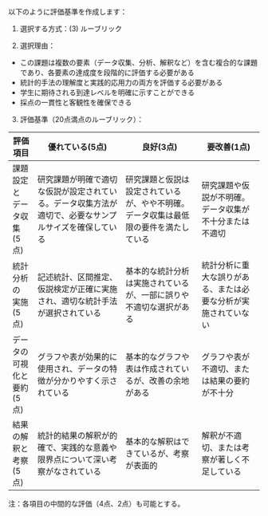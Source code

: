 以下のように評価基準を作成します：

1. 選択する方式：(3) ルーブリック

2. 選択理由：
- この課題は複数の要素（データ収集、分析、解釈など）を含む複合的な課題であり、各要素の達成度を段階的に評価する必要がある
- 統計的手法の理解度と実践的応用力の両方を評価する必要がある
- 学生に期待される到達レベルを明確に示すことができる
- 採点の一貫性と客観性を確保できる

3. 評価基準（20点満点のルーブリック）：

| 評価項目 | 優れている(5点) | 良好(3点) | 要改善(1点) |
|---------|----------------|-----------|------------|
| 課題設定と<br>データ収集<br>(5点) | 研究課題が明確で適切な仮説が設定されている。データ収集方法が適切で、必要なサンプルサイズを確保している | 研究課題と仮説は設定されているが、やや不明確。データ収集は最低限の要件を満たしている | 研究課題や仮説が不明確。データ収集が不十分または不適切 |
| 統計分析の<br>実施<br>(5点) | 記述統計、区間推定、仮説検定が正確に実施され、適切な統計手法が選択されている | 基本的な統計分析は実施されているが、一部に誤りや不適切な選択がある | 統計分析に重大な誤りがある、または必要な分析が実施されていない |
| データの<br>可視化と<br>要約<br>(5点) | グラフや表が効果的に使用され、データの特徴が分かりやすく示されている | 基本的なグラフや表は作成されているが、改善の余地がある | グラフや表が不適切、または結果の要約が不十分 |
| 結果の解釈と<br>考察<br>(5点) | 統計的結果の解釈が的確で、実践的な意義や限界点について深い考察がなされている | 基本的な解釈はできているが、考察が表面的 | 解釈が不適切、または考察が著しく不足している |

注：各項目の中間的な評価（4点、2点）も可能とする。